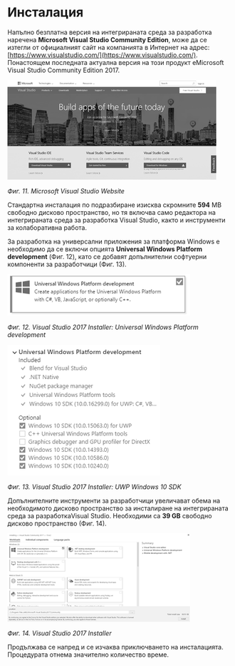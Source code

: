 # Инсталация

Напълно безплатна версия на интегрираната среда за разработка наречена **Microsoft Visual Studio Community Edition**, може да се изтегли от официалният сайт на компанията в Интернет на адрес: [https://www.visualstudio.com/](https://www.visualstudio.com/). Понастоящем последната актуална версия на този продукт еMicrosoft Visual Studio Community Edition 2017.

![](/chapter1/11.png)

_Фиг. 11.  Microsoft Visual Studio Website_

Стандартна инсталация по подразбиране изисква скромните **594** MB свободно дисково пространство, но тя включва само редактора на интегрираната среда за разработка Visual Studio, както и инструменти за колаборативна работа.

За разработка на универсални приложения за платформа Windows е необходимо да се включи опцията **Universal Windows Platform development** \(Фиг. 12\), като се добавят допълнителни софтуерни компоненти за разработчици \(Фиг. 13\).

![](/chapter1/12.png)

_Фиг. 12. Visual Studio 2017 Installer: Universal Windows Platform development_

![](/chapter1/13.png)

_Фиг. 13. Visual Studio 2017 Installer: UWP Windows 10 SDK_

Допълнителните инструменти за разработчици увеличават обема на необходимото дисково пространство за инсталиране на интегрираната среда за разработкаVisual Studio. Необходими са **39 GB** свободно дисково пространство \(Фиг. 14\).

![](/chapter1/14.png)

_Фиг. 14. Visual Studio 2017 Installer_

Продължава се напред и се изчаква приключването на инсталацията. Процедурата отнема значително количество време.

